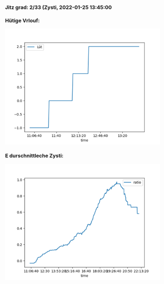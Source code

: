 ### Jitz grad: 2/33 (Zysti, 2022-01-25 13:45:00

### Hütige Vrlouf:
![Graph](Today.png)

### E durschnittleche Zysti:
![Graph](Zysti.png)